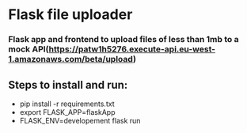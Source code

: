 # Flask file uploader 

### Flask app and frontend to upload files of less than 1mb  to a mock API(https://patw1h5276.execute-api.eu-west-1.amazonaws.com/beta/upload)

## Steps to install and run:

- pip install -r requirements.txt
- export FLASK_APP=flaskApp
- FLASK_ENV=developement flask run
